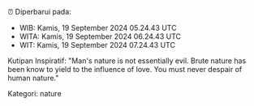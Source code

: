 ⏰ Diperbarui pada:
- WIB: Kamis, 19 September 2024 05.24.43 UTC
- WITA: Kamis, 19 September 2024 06.24.43 UTC
- WIT: Kamis, 19 September 2024 07.24.43 UTC

Kutipan Inspiratif:
"Man's nature is not essentially evil. Brute nature has been know to yield to the influence of love. You must never despair of human nature."


Kategori: nature

